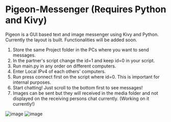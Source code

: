 # Pigeon-Messenger (Requires Python and Kivy)
Pigeon is a GUI based text and image messenger using Kivy and Python. Currently the layout is built. Functionalities will be added soon.

1) Store the same Project folder in the PCs where you want to send messages.
2) In the partner's script change the id=1 and keep id=0 in your script.
3) Run main.py in any order on different computers. 
4) Enter Local IPv4 of each others' computers.
5) Run press connect first on the script where id=0. This is important for internal purposes.
6) Start chatting! Just scroll to the bottom first to see messages!
7) Images can be sent but they will received in the media folder and not displayed on the receiving persons chat currently. (Working on it currently!)

![image](https://user-images.githubusercontent.com/65825273/127448300-2ca618b0-78e5-4674-9a44-64f471748fa0.png)
![image](https://user-images.githubusercontent.com/65825273/127448388-9c357645-2f36-4555-831c-fcdb90039395.png)
